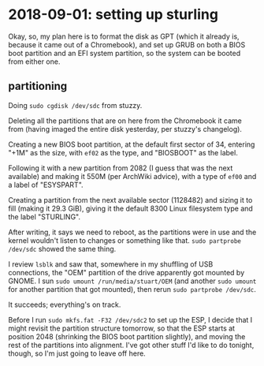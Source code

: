 # 2018-09-01: setting up sturling

Okay, so, my plan here is to format the disk as GPT (which it already is, because it came out of a Chromebook), and set up GRUB on both a BIOS boot partition and an EFI system partition, so the system can be booted from either one.

## partitioning

Doing `sudo cgdisk /dev/sdc` from stuzzy.

Deleting all the partitions that are on here from the Chromebook it came from (having imaged the entire disk yesterday, per stuzzy's changelog).

Creating a new BIOS boot partition, at the default first sector of 34, entering "+1M" as the size, with `ef02` as the type, and "BIOSBOOT" as the label.

Following it with a new partition from 2082 (I guess that was the next available) and making it 550M (per ArchWiki advice), with a type of `ef00` and a label of "ESYSPART".

Creating a partition from the next available sector (1128482) and sizing it to fill (making it 29.3 GiB), giving it the default 8300 Linux filesystem type and the label "STURLING".

After writing, it says we need to reboot, as the partitions were in use and the kernel wouldn't listen to changes or something like that. `sudo partprobe /dev/sdc` showed the same thing.

I review `lsblk` and saw that, somewhere in my shuffling of USB connections, the "OEM" partition of the drive apparently got mounted by GNOME. I sun `sudo umount /run/media/stuart/OEM` (and another `sudo umount` for another partition that got mounted), then rerun `sudo partprobe /dev/sdc`.

It succeeds; everything's on track.

Before I run `sudo mkfs.fat -F32 /dev/sdc2` to set up the ESP, I decide that I might revisit the partition structure tomorrow, so that the ESP starts at position 2048 (shrinking the BIOS boot partition slightly), and moving the rest of the partitions into alignment. I've got other stuff I'd like to do tonight, though, so I'm just going to leave off here.

